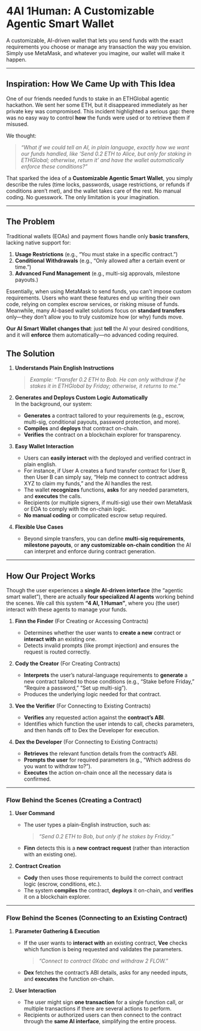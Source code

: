 # 4AI 1Human: A Customizable Agentic Smart Wallet

A customizable, AI-driven wallet that lets you send funds with the exact requirements you choose or manage any transaction the way you envision. Simply use MetaMask, and whatever you imagine, our wallet will make it happen.

---

## Inspiration: How We Came Up with This Idea

One of our friends needed funds to stake in an ETHGlobal agentic hackathon. We sent her some ETH, but it disappeared immediately as her private key was compromised. This incident highlighted a serious gap: there was no easy way to control **how** the funds were used or to retrieve them if misused.

We thought:

> *“What if we could tell an AI, in plain language, exactly how we want our funds handled, like ‘Send 0.2 ETH to Alice, but only for staking in ETHGlobal; otherwise, return it’ and have the wallet automatically enforce these conditions?”*

That sparked the idea of a **Customizable Agentic Smart Wallet**, you simply describe the rules (time locks, passwords, usage restrictions, or refunds if conditions aren’t met), and the wallet takes care of the rest. No manual coding. No guesswork. The only limitation is your imagination.

---

## The Problem

Traditional wallets (EOAs) and payment flows handle only **basic transfers**, lacking native support for:

1. **Usage Restrictions** (e.g., “You must stake in a specific contract.”)  
2. **Conditional Withdrawals** (e.g., “Only allowed after a certain event or time.”)  
3. **Advanced Fund Management** (e.g., multi-sig approvals, milestone payouts.)

Essentially, when using MetaMask to send funds, you can’t impose custom requirements. Users who want these features end up writing their own code, relying on complex escrow services, or risking misuse of funds. Meanwhile, many AI-based wallet solutions focus on **standard transfers** only—they don’t allow you to truly customize how (or why) funds move.

**Our AI Smart Wallet changes that**: just **tell** the AI your desired conditions, and it will **enforce** them automatically—no advanced coding required.

## The Solution

1. **Understands Plain English Instructions**  
   > *Example: “Transfer 0.2 ETH to Bob. He can only withdraw if he stakes it in ETHGlobal by Friday; otherwise, it returns to me.”*

2. **Generates and Deploys Custom Logic Automatically**  
   In the background, our system:
   - **Generates** a contract tailored to your requirements (e.g., escrow, multi-sig, conditional payouts, password protection, and more).  
   - **Compiles** and **deploys** that contract on-chain.  
   - **Verifies** the contract on a blockchain explorer for transparency.

3. **Easy Wallet Interaction**  
   - Users can **easily interact** with the deployed and verified contract in plain english.  
   - For instance, if User A creates a fund transfer contract for User B, then User B can simply say, “Help me connect to contract address XYZ to claim my funds,” and the AI handles the rest.  
   - The wallet **recognizes** functions, **asks** for any needed parameters, and **executes** the calls.  
   - Recipients (or multiple signers, if multi-sig) use their own MetaMask or EOA to comply with the on-chain logic.  
   - **No manual coding** or complicated escrow setup required.

4. **Flexible Use Cases**  
   - Beyond simple transfers, you can define **multi-sig requirements**, **milestone payouts**, or **any customizable on-chain condition** the AI can interpret and enforce during contract generation.

---

## How Our Project Works

Though the user experiences a **single AI-driven interface** (the “agentic smart wallet”), there are actually **four specialized AI agents** working behind the scenes. We call this system **“4 AI, 1 Human”**, where you (the user) interact with these agents to manage your funds.

1. **Finn the Finder** (For Creating or Accessing Contracts)  
   - Determines whether the user wants to **create a new** contract or **interact with** an existing one.  
   - Detects invalid prompts (like prompt injection) and ensures the request is routed correctly.

2. **Cody the Creator** (For Creating Contracts)  
   - **Interprets** the user’s natural-language requirements to **generate** a new contract tailored to those conditions (e.g., “Stake before Friday,” “Require a password,” “Set up multi-sig”).  
   - Produces the underlying logic needed for that contract.

3. **Vee the Verifier** (For Connecting to Existing Contracts)  
   - **Verifies** any requested action against the **contract’s ABI**.  
   - Identifies which function the user intends to call, checks parameters, and then hands off to Dex the Developer for execution.

4. **Dex the Developer** (For Connecting to Existing Contracts)  
   - **Retrieves** the relevant function details from the contract’s ABI.  
   - **Prompts the user** for required parameters (e.g., “Which address do you want to withdraw to?”).  
   - **Executes** the action on-chain once all the necessary data is confirmed.

---

### Flow Behind the Scenes (Creating a Contract)

1. **User Command**  
   - The user types a plain-English instruction, such as:  
     > *“Send 0.2 ETH to Bob, but only if he stakes by Friday.”*  
   - **Finn** detects this is a **new contract request** (rather than interaction with an existing one).

2. **Contract Creation**  
   - **Cody** then uses those requirements to build the correct contract logic (escrow, conditions, etc.).  
   - The system **compiles** the contract, **deploys** it on-chain, and **verifies** it on a blockchain explorer.

---

### Flow Behind the Scenes (Connecting to an Existing Contract)

1. **Parameter Gathering & Execution**  
   - If the user wants to **interact with** an existing contract, **Vee** checks which function is being requested and validates the parameters.
      > *“Connect to contract 0Xabc and withdraw 2 FLOW.”*  
   - **Dex** fetches the contract’s ABI details, asks for any needed inputs, and **executes** the function on-chain.

2. **User Interaction**  
   - The user might sign **one transaction** for a single function call, or multiple transactions if there are several actions to perform.  
   - Recipients or authorized users can then connect to the contract through the **same AI interface**, simplifying the entire process.

